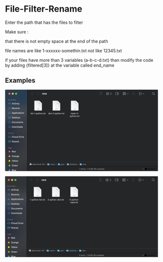 # File-Filter-Rename

Enter the path that has the files to filter    


Make sure : 

  that there is not empty space at the end of the path

  file names are like 1-xxxxxx-somethin.txt not like 12345.txt

  if your files have more than 3 variables (a-b-c-d.txt) than modify the code by adding {filtered[3]} at the variable called end_name

  
## Examples 

![Before](before.JPG)


![After](after.JPG)

